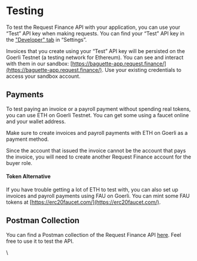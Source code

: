 # Testing

To test the Request Finance API with your application, you can use your “Test” API key when making requests. You can find your “Test” API key in the ["Developer" tab](https://app.request.finance/account/api-keys) in “Settings”.&#x20;

Invoices that you create using your “Test” API key will be persisted on the Goerli Testnet (a testing network for Ethereum). You can see and interact with them in our sandbox: [https://baguette-app.request.finance/](https://baguette-app.request.finance/). Use your existing credentials to access your sandbox account.&#x20;

## Payments

To test paying an invoice or a payroll payment without spending real tokens, you can use ETH on Goerli Testnet. You can get some using a faucet online and your wallet address.&#x20;

Make sure to create invoices and payroll payments with ETH on Goerli as a payment method.&#x20;

Since the account that issued the invoice cannot be the account that pays the invoice, you will need to create another Request Finance account for the buyer role.

#### **Token Alternative**&#x20;

If you have trouble getting a lot of ETH to test with, you can also set up invoices and payroll payments using FAU on Goerli. You can mint some FAU tokens at [https://erc20faucet.com/](https://erc20faucet.com/).

## Postman Collection

You can find a Postman collection of the Request Finance API [here](https://www.postman.com/request-finance/workspace/request-finance-api-public/documentation/24913360-b5105a65-a6bd-4247-b3b1-ed60e5c8f5cb). Feel free to use it to test the API.&#x20;

\

